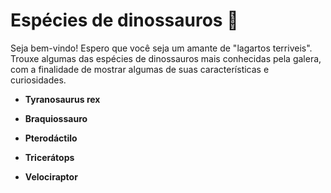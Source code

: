 # Espécies de dinossauros :lizard:

Seja bem-vindo! Espero que você seja um amante de "lagartos terriveis". Trouxe algumas das espécies de dinossauros mais conhecidas pela galera, com a finalidade de mostrar algumas de suas características e curiosidades. 

- **Tyranosaurus rex**

- **Braquiossauro**

- **Pterodáctilo**

- **Tricerátops**

- **Velociraptor**

  